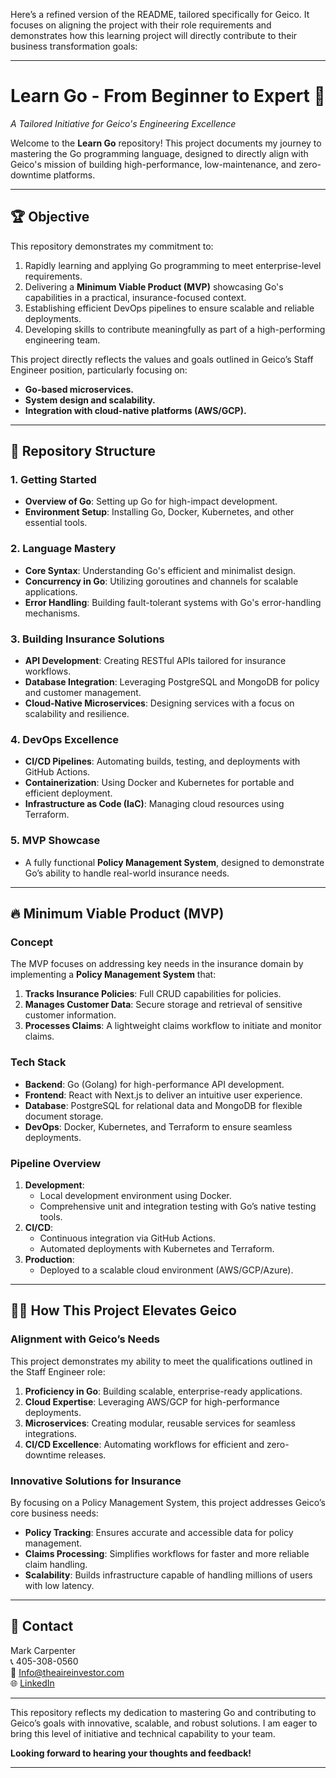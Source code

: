 Here’s a refined version of the README, tailored specifically for Geico. It focuses on aligning the project with their role requirements and demonstrates how this learning project will directly contribute to their business transformation goals:

---

# Learn Go - From Beginner to Expert 🚀  
_A Tailored Initiative for Geico's Engineering Excellence_

Welcome to the **Learn Go** repository! This project documents my journey to mastering the Go programming language, designed to directly align with Geico's mission of building high-performance, low-maintenance, and zero-downtime platforms.

---

## 🏆 **Objective**

This repository demonstrates my commitment to:  
1. Rapidly learning and applying Go programming to meet enterprise-level requirements.  
2. Delivering a **Minimum Viable Product (MVP)** showcasing Go's capabilities in a practical, insurance-focused context.  
3. Establishing efficient DevOps pipelines to ensure scalable and reliable deployments.  
4. Developing skills to contribute meaningfully as part of a high-performing engineering team.  

This project directly reflects the values and goals outlined in Geico’s Staff Engineer position, particularly focusing on:  
- **Go-based microservices.**  
- **System design and scalability.**  
- **Integration with cloud-native platforms (AWS/GCP).**  

---

## 📂 **Repository Structure**

### **1. Getting Started**  
- **Overview of Go**: Setting up Go for high-impact development.  
- **Environment Setup**: Installing Go, Docker, Kubernetes, and other essential tools.  

### **2. Language Mastery**  
- **Core Syntax**: Understanding Go's efficient and minimalist design.  
- **Concurrency in Go**: Utilizing goroutines and channels for scalable applications.  
- **Error Handling**: Building fault-tolerant systems with Go's error-handling mechanisms.  

### **3. Building Insurance Solutions**  
- **API Development**: Creating RESTful APIs tailored for insurance workflows.  
- **Database Integration**: Leveraging PostgreSQL and MongoDB for policy and customer management.  
- **Cloud-Native Microservices**: Designing services with a focus on scalability and resilience.  

### **4. DevOps Excellence**  
- **CI/CD Pipelines**: Automating builds, testing, and deployments with GitHub Actions.  
- **Containerization**: Using Docker and Kubernetes for portable and efficient deployment.  
- **Infrastructure as Code (IaC)**: Managing cloud resources using Terraform.  

### **5. MVP Showcase**  
- A fully functional **Policy Management System**, designed to demonstrate Go’s ability to handle real-world insurance needs.  

---

## 🔥 **Minimum Viable Product (MVP)**  
### **Concept**  
The MVP focuses on addressing key needs in the insurance domain by implementing a **Policy Management System** that:  
1. **Tracks Insurance Policies**: Full CRUD capabilities for policies.  
2. **Manages Customer Data**: Secure storage and retrieval of sensitive customer information.  
3. **Processes Claims**: A lightweight claims workflow to initiate and monitor claims.  

### **Tech Stack**  
- **Backend**: Go (Golang) for high-performance API development.  
- **Frontend**: React with Next.js to deliver an intuitive user experience.  
- **Database**: PostgreSQL for relational data and MongoDB for flexible document storage.  
- **DevOps**: Docker, Kubernetes, and Terraform to ensure seamless deployments.

### **Pipeline Overview**  
1. **Development**:  
   - Local development environment using Docker.  
   - Comprehensive unit and integration testing with Go’s native testing tools.  
2. **CI/CD**:  
   - Continuous integration via GitHub Actions.  
   - Automated deployments with Kubernetes and Terraform.  
3. **Production**:  
   - Deployed to a scalable cloud environment (AWS/GCP/Azure).  

---

## 🧑‍💻 **How This Project Elevates Geico**

### **Alignment with Geico’s Needs**  
This project demonstrates my ability to meet the qualifications outlined in the Staff Engineer role:  
1. **Proficiency in Go**: Building scalable, enterprise-ready applications.  
2. **Cloud Expertise**: Leveraging AWS/GCP for high-performance deployments.  
3. **Microservices**: Creating modular, reusable services for seamless integrations.  
4. **CI/CD Excellence**: Automating workflows for efficient and zero-downtime releases.  

### **Innovative Solutions for Insurance**  
By focusing on a Policy Management System, this project addresses Geico’s core business needs:  
- **Policy Tracking**: Ensures accurate and accessible data for policy management.  
- **Claims Processing**: Simplifies workflows for faster and more reliable claim handling.  
- **Scalability**: Builds infrastructure capable of handling millions of users with low latency.  

---

## 📧 **Contact**  

Mark Carpenter  
📞 405-308-0560  
📧 Info@theaireinvestor.com  
🌐 [LinkedIn](https://www.linkedin.com/in/mark-carpenter-573b4b76/)  

---

This repository reflects my dedication to mastering Go and contributing to Geico’s goals with innovative, scalable, and robust solutions. I am eager to bring this level of initiative and technical capability to your team.  

**Looking forward to hearing your thoughts and feedback!**  

---

